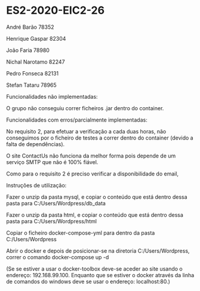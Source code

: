 # ES2-2020-EIC2-26 
André Barão 78352 

Henrique Gaspar 82304 

João Faria 78980 

Nichal Narotamo 82247 

Pedro Fonseca 82131 

Stefan Tataru 78965 


Funcionalidades não implementadas:

O grupo não conseguiu correr ficheiros .jar dentro do container.




Funcionalidades com erros/parcialmente implementadas:

No requisito 2, para efetuar a verificação a cada duas horas, não conseguimos por o ficheiro de testes a correr dentro do container
(devido a falta de dependências).

O site ContactUs não funciona da melhor forma pois depende de um serviço SMTP que não é 100% fiável.

Como para o requisito 2 é preciso verificar a disponibilidade do email, 





Instruções de utilização:

Fazer o unzip da pasta mysql, e copiar o conteúdo que está dentro dessa pasta para C:/Users/Wordpress/db_data

Fazer o unzip da pasta html, e copiar o conteúdo que está dentro dessa pasta para C:/Users/Wordpress/html

Copiar o ficheiro docker-compose-yml para dentro da pasta C:/Users/Wordpress

Abrir o docker e depois de posicionar-se na diretoria C:/Users/Wordpress, correr o comando docker-compose up -d

(Se se estiver a usar o docker-toolbox deve-se aceder ao site usando o endereço: 192.168.99.100. Enquanto que se estiver o docker através da linha de comandos do windows deve se usar o endereço: localhost:80.)



